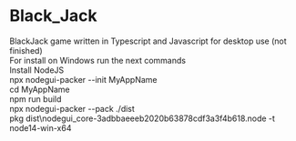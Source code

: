 # Black_Jack
BlackJack game written in Typescript and Javascript for desktop use (not finished)<br>
For install on Windows run the next commands<br>
Install NodeJS<br>
npx nodegui-packer --init MyAppName<br>
cd MyAppName<br>
npm run build<br>
npx nodegui-packer --pack ./dist<br>
pkg dist\nodegui_core-3adbbaeeeb2020b63878cdf3a3f4b618.node -t node14-win-x64<br>

